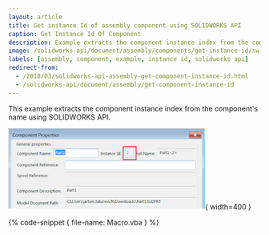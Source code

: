```yaml
---
layout: article
title: Get instance Id of assembly component using SOLIDWORKS API
caption: Get Instance Id Of Component
description: Example extracts the component instance index from the component's name
image: /solidworks-api/document/assembly/components/get-instance-id/sw-component-properties.png
labels: [assembly, component, example, instance id, solidworks api]
redirect-from:
  - /2018/03/solidworks-api-assembly-get-component-instance-id.html
  - /solidworks-api/document/assembly/get-component-instance-id
---
```

This example extracts the component instance index from the component's name using SOLIDWORKS API.

![Component instance id option in the component properties dialog](sw-component-properties.png){ width=400 }

{% code-snippet { file-name: Macro.vba } %}
